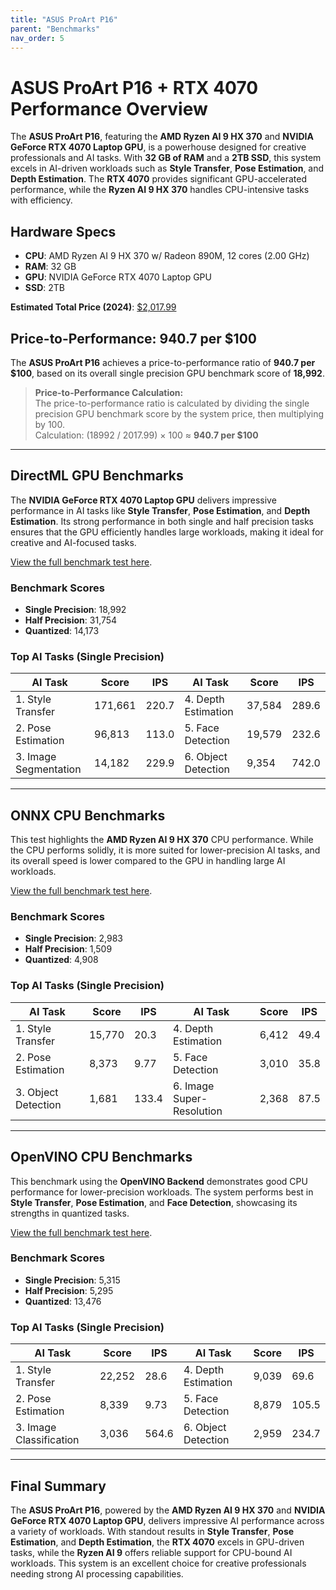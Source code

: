 ```yaml
---
title: "ASUS ProArt P16"  
parent: "Benchmarks"  
nav_order: 5  
---
```


# ASUS ProArt P16 + RTX 4070 Performance Overview

The **ASUS ProArt P16**, featuring the **AMD Ryzen AI 9 HX 370** and **NVIDIA GeForce RTX 4070 Laptop GPU**, is a powerhouse designed for creative professionals and AI tasks. With **32 GB of RAM** and a **2TB SSD**, this system excels in AI-driven workloads such as **Style Transfer**, **Pose Estimation**, and **Depth Estimation**. The **RTX 4070** provides significant GPU-accelerated performance, while the **Ryzen AI 9 HX 370** handles CPU-intensive tasks with efficiency.

## **Hardware Specs**

- **CPU**: AMD Ryzen AI 9 HX 370 w/ Radeon 890M, 12 cores (2.00 GHz)
- **RAM**: 32 GB
- **GPU**: NVIDIA GeForce RTX 4070 Laptop GPU
- **SSD**: 2TB

**Estimated Total Price (2024)**: [$2,017.99](https://www.bestbuy.com/site/asus-proart-p16-16-4k-touch-screen-laptop-copilot-pc-amd-ryzen-ai-9-hx-370-32gb-memory-rtx-4070-2tb-ssd-nano-black/6584434.p?skuId=6584434)

## **Price-to-Performance**: 940.7 per $100

The **ASUS ProArt P16** achieves a price-to-performance ratio of **940.7 per $100**, based on its overall single precision GPU benchmark score of **18,992**.

> **Price-to-Performance Calculation:**  
> The price-to-performance ratio is calculated by dividing the single precision GPU benchmark score by the system price, then multiplying by 100.  
> Calculation: (18992 / 2017.99) × 100 ≈ **940.7 per $100**

---

## **DirectML GPU Benchmarks**

The **NVIDIA GeForce RTX 4070 Laptop GPU** delivers impressive performance in AI tasks like **Style Transfer**, **Pose Estimation**, and **Depth Estimation**. Its strong performance in both single and half precision tasks ensures that the GPU efficiently handles large workloads, making it ideal for creative and AI-focused tasks.

[View the full benchmark test here](https://browser.geekbench.com/ai/v1/47667).

### **Benchmark Scores**

- **Single Precision**: 18,992  
- **Half Precision**: 31,754  
- **Quantized**: 14,173  

### **Top AI Tasks (Single Precision)**

| **AI Task**              | **Score** | **IPS** | **AI Task**              | **Score** | **IPS** |
|--------------------------|-----------|---------|--------------------------|-----------|---------|
| 1. Style Transfer         | 171,661   | 220.7   | 4. Depth Estimation       | 37,584    | 289.6   |
| 2. Pose Estimation        | 96,813    | 113.0   | 5. Face Detection         | 19,579    | 232.6   |
| 3. Image Segmentation     | 14,182    | 229.9   | 6. Object Detection       | 9,354     | 742.0   |

---

## **ONNX CPU Benchmarks**

This test highlights the **AMD Ryzen AI 9 HX 370** CPU performance. While the CPU performs solidly, it is more suited for lower-precision AI tasks, and its overall speed is lower compared to the GPU in handling large AI workloads.

[View the full benchmark test here](https://browser.geekbench.com/ai/v1/47666).

### **Benchmark Scores**

- **Single Precision**: 2,983  
- **Half Precision**: 1,509  
- **Quantized**: 4,908  

### **Top AI Tasks (Single Precision)**

| **AI Task**              | **Score** | **IPS** | **AI Task**              | **Score** | **IPS** |
|--------------------------|-----------|---------|--------------------------|-----------|---------|
| 1. Style Transfer         | 15,770    | 20.3    | 4. Depth Estimation       | 6,412     | 49.4    |
| 2. Pose Estimation        | 8,373     | 9.77    | 5. Face Detection         | 3,010     | 35.8    |
| 3. Object Detection       | 1,681     | 133.4   | 6. Image Super-Resolution | 2,368     | 87.5    |

---

## **OpenVINO CPU Benchmarks**

This benchmark using the **OpenVINO Backend** demonstrates good CPU performance for lower-precision workloads. The system performs best in **Style Transfer**, **Pose Estimation**, and **Face Detection**, showcasing its strengths in quantized tasks.

[View the full benchmark test here](https://browser.geekbench.com/ai/v1/47673).

### **Benchmark Scores**

- **Single Precision**: 5,315  
- **Half Precision**: 5,295  
- **Quantized**: 13,476  

### **Top AI Tasks (Single Precision)**

| **AI Task**              | **Score** | **IPS** | **AI Task**              | **Score** | **IPS** |
|--------------------------|-----------|---------|--------------------------|-----------|---------|
| 1. Style Transfer         | 22,252    | 28.6    | 4. Depth Estimation       | 9,039     | 69.6    |
| 2. Pose Estimation        | 8,339     | 9.73    | 5. Face Detection         | 8,879     | 105.5   |
| 3. Image Classification   | 3,036     | 564.6   | 6. Object Detection       | 2,959     | 234.7   |

---

## **Final Summary**

The **ASUS ProArt P16**, powered by the **AMD Ryzen AI 9 HX 370** and **NVIDIA GeForce RTX 4070 Laptop GPU**, delivers impressive AI performance across a variety of workloads. With standout results in **Style Transfer**, **Pose Estimation**, and **Depth Estimation**, the **RTX 4070** excels in GPU-driven tasks, while the **Ryzen AI 9** offers reliable support for CPU-bound AI workloads. This system is an excellent choice for creative professionals needing strong AI processing capabilities.
